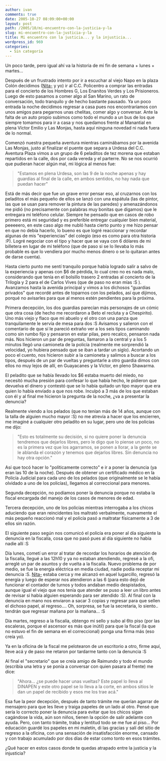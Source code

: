 ```yaml
---
author: ivan
comments: true
date: 2005-10-27 08:09:00+00:00
layout: post
path: /2005/10/mi-encuentro-con-la-justicia-y-la
slug: mi-encuentro-con-la-justicia-y-la
title: Mi encuentro con la justicia... y la injusticia...
wordpress_id: 969
categories:
  - Sin categoría
---
```


Un poco tarde, pero igual ahí va la historia de mi fin de semana + lunes + martes...

Después de un frustrado intento por ir a escuchar al viejo Napo en la plaza Colón decidimos ([Nita-](http://nitadp.blogspot.com) y yo) ir al C.C. Policentro a comprar las entradas para el concierto de los Hombres G, Los Enanitos Verdes y Los Prisioneros. Luego de esto pasamos a comer algo al San Marino, un rato de conversación, todo tranquilo y de hecho bastante pausado. Ya un poco entrada la noche decidimos regresar a casa pues nos encontraríamos con unos amigos para pegarnos unas chelitas, comer algo y conversar. Ante la falta de un auto propio subimos como todo el mundo a un bus de los que siempre tomamos para ir a casa y nos quedamos frente al Manantial en plena Víctor Emilio y Las Monjas, hasta aquí ninguna novedad ni nada fuera de lo normal.

Comenzó nuestra pequeña aventura mientras caminábamos por la avenida Las Monjas, justo al finalizar el puente que separa a Urdesa del C.C. Aventura Plaza vimos a un grupo de 6 peladitos de tez morena que estaban repartidos en la calle, dos por cada vereda y el parterre. No se nos ocurrió que pudieran hacer algún mal, mi lógica al menos fue:

<blockquote>"Estamos en plena Urdesa, son las 9 de la noche apenas y hay guardias al final de la calle, en ambos sentidos, no hay nada que puedan hacer"</blockquote>

Está de más decir que fue un grave error pensar eso, al cruzarnos con los peladitos el más pequeño de ellos se lanzó con una espátula (las de pintor, las que se usan para remover la pintura de las paredes) y amenazándonos me pidió (no precisamente con palabras muy bonitas que digamos) que le entregara mi teléfono celular. Siempre he pensado que en casos de robo primero está mi seguridad y es preferible entregar cualquier bien material, peeeeero, en este caso algo me nubló hasta cierto punto y me hizo pensar en que no debía hacerlo, lo bueno es que logré reaccionar y recordar algunas de mis "experiencias" del colegio (eso es como para otra historia :P). Logré negociar con el tipo y hacer que se vaya con 6 dólares de mi billetera en lugar de mi teléfono (que de paso si se lo llevaba lo más probable es que lo vendiera por mucho menos dinero o se lo quitaran antes de darse cuenta).

Hasta cierto punto me sentí tranquilo porque había logrado salir a salvo de la experiencia y apenas con \$6 de pérdida, lo cual creo no es nada malo, considerando que tenía en el bolsillo trasero 2 entradas al concierto de la Trilogía y 2 para el de Carlos Vives (que de paso no eran mías :S ). Avanzamos hasta la avenida principal y vimos a los dichosos "guardias privados" que recordé antes de toparnos con los pelados, así que dijimos, porqué no avisarles para que al menos estén pendientes para la próxima.

Primera decepción, los dos guardias parecían más personajes de un cómic que otra cosa (de hecho me recordaron a Beto el recluta y a Chespirito). Uno más viejo y flaco que mi abuelo y el otro con una panza que tranquilamente le servía de mesa para dos :S
Avisamos y salieron con el comentario de que sí le pareció extraño ver a los seis tipos caminando como sin rumbo fijo y pensaron en estar pilas, pero recalco, pensaron nada más.
Nos hicieron un par de preguntas, llamaron a la central y a los 5 minutos llegó una camioneta de la policía (realmente me sorprendió la velocidad, yo hubiera pensado que se iban a tardar un siglo). Acortando un poco el cuento, nos hicieron subir a la camioneta y salimos a buscar a los tipos, después de un par de vueltas y preguntarle a otro guardia dimos con ellos no muy lejos de allí, en Guayacanes y la Víctor, en pleno Shawarma.

El peladito que se había llevado los \$6 estaba muerto del miedo, no necesitó mucha presión para confesar lo que había hecho, le pidieron que devuelva el dinero y contestó que se lo había quitado un tipo mayor que era quien lo había envíado a que nos robe. Inculpó a 3 más de los que estaban con él y al final me hicieron la pregunta de la noche, ¿va a presentar la denuncia?

Realmente viendo a los pelados (que no tenían más de 14 años, aunque con la talla de alguien mucho mayor :S) no me atrevía a hacer que los encierren, me imaginé a cualquier otro peladito en su lugar, pero uno de los policías me dijo:

<blockquote>"Esto es totalmente su decisión, si no quiere poner la denuncia tendremos que dejarlos libres, pero le digo que lo piense un poco, no es la primera vez que los agarramos, se ponen a llorar, a la gente se le ablanda el corazón y tenemos que dejarlos libres.  Sin denuncia no hay otra opción."</blockquote>

Así que tocó hacer lo "políticamente correcto" e ir a poner la denuncia (ya eran las 10 de la noche). Después de obtener un certificado médico en la Policía Judicial para cada uno de los pelados (que originalmente se le había olvidado a uno de los policías), llegamos al correccional para menores.

Segunda decepción, no podíamos poner la denuncia porque no estaba la fiscal encargada del manejo de los casos de menores de edad.

Tercera decepción, uno de los policías mientras interrogaba a los chicos aduciendo que eran reincidentes los maltrató verbalmente, nuevamente el más pequeño reaccionó mal y el policía pasó a maltratar físicamente a 3 de ellos sin razón.

El siguiente paso según nos comunicó el policía era poner al día siguiente la denuncia en la fiscalía, cosa que no pasó pues al día siguiente no había nadie allí :S

Día lunes, cometí un error al tratar de recordar los horarios de atención de la fiscalía, llegué a las 12h10 y ya no estaban atendiendo, regresé a la ofi, arreglé un par de asuntos y de vuelta a la fiscalía. Nuevo problema de por medio, se fue la energía eléctrica en media ciudad, nadie podía receptar mi denuncia :S. [Nita-](http://nitadp.blogspot.com) estaba cerca y me alcanzó en aquel lugarcillo, regresó la energía y luego de esperar nos atendieron a las 6 (para esto dejó de funcionar el contador de turnos y todos andaban medio despistados, aunque igual el viejo que nos tenía que atender se puso a leer un libro antes de revisar si había alguien esperando para ser atendido :S).
Al final con la denuncia en mano nos enviaron a sacar 3 copias y regresar para que sellen el dichoso papel, al regreso.... Oh, sorpresa, se fue la secretaria, lo siento.. tendrán que regresar mañana por la mañana... :S

Día martes, regreso a la fiscalía, obtengo mi sello y subo al 6to piso (por las escaleras, porque el ascensor es más que inútil) para que la fiscal (la que no estuvo el fin de semana en el correccional) ponga una firma más (eso creía yo).

Ya en la oficina de la fiscal me pelotearon de un escritorio a otro, firme aquí, lleve acá y de paso me retaron por tardarme tanto con la denuncia :S

Al final el "secretario" que se creía amigo de Raimundo y todo el mundo (escribía una letra y se ponía a conversar con quien pasara al frente) me dice:

<blockquote>"Ahora... ¿se puede hacer unas vueltas? Este papel lo lleva al DINAPEN y este otro papel se lo lleva a la corte, en ambos sitios le dan un papel de recibido y esos me los trae acá."
</blockquote>

Esa fue la peor decepción, después de tanto trámite me querían agarrar de mensajero para que les lleve y traiga papeles de un lado al otro. Pensé que sería lo correcto poner la denuncia para evitar que los chicos sigan cagándose la vida, aún son niños, tienen la opción de salir adelante con ayuda. Pero, con tanto trámite, traba y lentitud todo se me fue al piso... Por educación guardé los papeles en mi maletín, di las gracias y salí del sitio de regreso a la oficina, con una sensación de insatisfacción enorme, cansado y con trabajo acumulado por dos días de estar como tonto en esos trámites.

¿Qué hacer en estos casos donde te quedas atrapado entre la justicia y la injusticia?

<blockquote></blockquote>
